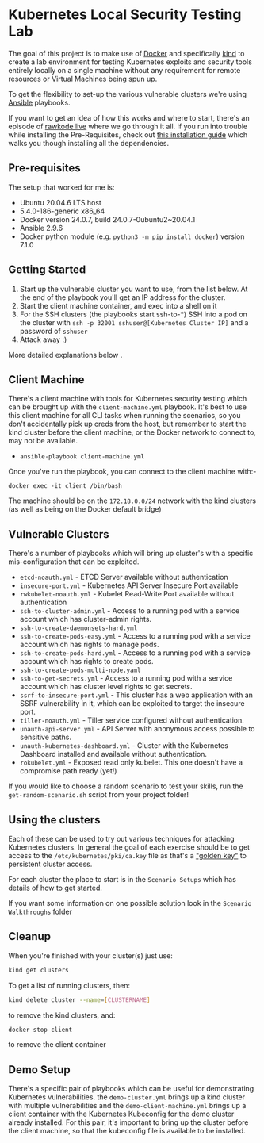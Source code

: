 # Kubernetes Local Security Testing Lab

The goal of this project is to make use of [Docker](https://www.docker.com) and specifically [kind](https://kind.sigs.k8s.io/) to create a lab environment for testing Kubernetes exploits and security tools entirely locally on a single machine without any requirement for remote resources or Virtual Machines being spun up.

To get the flexibility to set-up the various vulnerable clusters we're using [Ansible](https://www.ansible.com/) playbooks.

If you want to get an idea of how this works and where to start, there's an episode of [rawkode live](https://www.youtube.com/watch?reload=9&v=Srd1qqxDReA&t=6s) where we go through it all. If you run into trouble while installing the Pre-Requisites, check out [this installation guide](https://www.youtube.com/watch?v=y9PbNDdtHGo) which walks you though installing all the dependencies.

## Pre-requisites

The setup that worked for me is:
- Ubuntu 20.04.6 LTS host
- 5.4.0-186-generic x86_64
- Docker version 24.0.7, build 24.0.7-0ubuntu2~20.04.1
- Ansible 2.9.6
- Docker python module (e.g. `python3 -m pip install docker`) version 7.1.0

## Getting Started

 1. Start up the vulnerable cluster you want to use, from the list below. At the end of the playbook you'll get an IP address for the cluster.
 2. Start the client machine container, and exec into a shell on it
 3. For the SSH clusters (the playbooks start ssh-to-*) SSH into a pod on the cluster with `ssh -p 32001 sshuser@[Kubernetes Cluster IP]` and a password of `sshuser`
 4. Attack away :)

More detailed explanations below .

## Client Machine

There's a client machine with tools for Kubernetes security testing which can be brought up with the `client-machine.yml` playbook. It's best to use this client machine for all CLI tasks when running the scenarios, so you don't accidentally pick up creds from the host, but remember to start the kind cluster before the client machine, or the Docker network to connect to, may not be available.

- `ansible-playbook client-machine.yml`

Once you've run the playbook, you can connect to the client machine with:-

`docker exec -it client /bin/bash`

The machine should be on the `172.18.0.0/24` network with the kind clusters (as well as being on the Docker default bridge)

## Vulnerable Clusters

There's a number of playbooks which will bring up cluster's with a specific mis-configuration that can be exploited.

- `etcd-noauth.yml` - ETCD Server available without authentication
- `insecure-port.yml` - Kubernetes API Server Insecure Port available
- `rwkubelet-noauth.yml` - Kubelet Read-Write Port available without authentication
- `ssh-to-cluster-admin.yml` - Access to a running pod with a service account which has cluster-admin rights.
- `ssh-to-create-daemonsets-hard.yml`
- `ssh-to-create-pods-easy.yml` - Access to a running pod with a service account which has rights to manage pods.
- `ssh-to-create-pods-hard.yml` - Access to a running pod with a service account which has rights to create pods.
- `ssh-to-create-pods-multi-node.yaml`
- `ssh-to-get-secrets.yml` - Access to a running pod with a service account which has cluster level rights to get secrets.
- `ssrf-to-insecure-port.yml` - This cluster has a web application with an SSRF vulnerability in it, which can be exploited to target the insecure port.
- `tiller-noauth.yml` - Tiller service configured without authentication.
- `unauth-api-server.yml` - API Server with anonymous access possible to sensitive paths.
- `unauth-kubernetes-dashboard.yml` - Cluster with the Kubernetes Dashboard installed and available without authentication.
- `rokubelet.yml` - Exposed read only kubelet. This one doesn't have a compromise path ready (yet!)

If you would like to choose a random scenario to test your skills, run the `get-random-scenario.sh` script from your project folder!

## Using the clusters

Each of these can be used to try out various techniques for attacking Kubernetes clusters.  In general the goal of each exercise should be to get access to the `/etc/kubernetes/pki/ca.key` file as that's a ["golden key"](https://raesene.github.io/blog/2019/04/16/kubernetes-certificate-auth-golden-key/) to persistent cluster access.

For each cluster the place to start is in the `Scenario Setups` which has details of how to get started.  

If you want some information on one possible solution look in the `Scenario Walkthroughs` folder

## Cleanup

When you're finished with your cluster(s) just use:

```bash
kind get clusters
```

To get a list of running clusters, then:

```bash
kind delete cluster --name=[CLUSTERNAME]
```

to remove the kind clusters, and:

```bash
docker stop client
```

to remove the client container

## Demo Setup

There's a specific pair of playbooks which can be useful for demonstrating Kubernetes vulnerabilities.  the `demo-cluster.yml` brings up a kind cluster with multiple vulnerabilities and the `demo-client-machine.yml` brings up a client container with the Kubernetes Kubeconfig for the demo cluster already installed.  For this pair, it's important to bring up the cluster before the client machine, so that the kubeconfig file is available to be installed.
